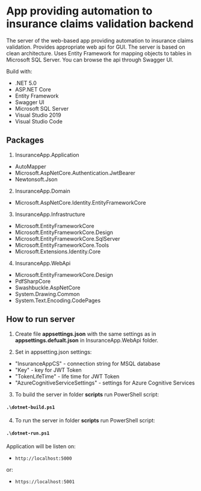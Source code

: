 # App providing automation to insurance claims validation backend

The server of the web-based app providing automation to insurance claims validation. Provides appropriate web api for GUI.
The server is based on clean architecture. Uses Entity Framework for mapping objects to tables in Microsoft SQL Server.
You can browse the api through Swagger UI.

Build with:

- .NET 5.0
- ASP.NET Core
- Entity Framework
- Swagger UI
- Microsoft SQL Server
- Visual Studio 2019
- Visual Studio Code

## Packages

1. InsuranceApp.Application

- AutoMapper
- Microsoft.AspNetCore.Authentication.JwtBearer
- Newtonsoft.Json

2. InsuranceApp.Domain

- Microsoft.AspNetCore.Identity.EntityFrameworkCore

3. InsuranceApp.Infrastructure

- Microsoft.EntityFrameworkCore
- Microsoft.EntityFrameworkCore.Design
- Microsoft.EntityFrameworkCore.SqlServer
- Microsoft.EntityFrameworkCore.Tools
- Microsoft.Extensions.Identity.Core

4. InsuranceApp.WebApi

- Microsoft.EntityFrameworkCore.Design
- PdfSharpCore
- Swashbuckle.AspNetCore
- System.Drawing.Common
- System.Text.Encoding.CodePages

## How to run server

1. Create file **appsettings.json** with the same settings as in **appsettings.defualt.json** in InsuranceApp.WebApi folder.

2. Set in appsetting.json settings:

- "InsuranceAppCS" - connection string for MSQL database
- "Key" - key for JWT Token
- "TokenLifeTime" - life time for JWT Token
- "AzureCognitiveServiceSettings" - settings for Azure Cognitive Services

3. To build the server in folder **scripts** run PowerShell script:

#### `.\dotnet-build.ps1`

4. To run the server in folder **scripts** run PowerShell script:

#### `.\dotnet-run.ps1`

Application will be listen on:

- `http://localhost:5000`

or:

- `https://localhost:5001`
